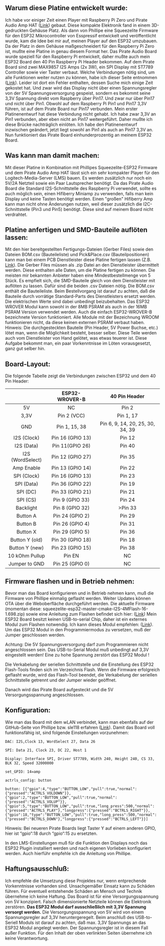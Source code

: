 ## Warum diese Platine entwickelt wurde:

Ich habe vor einiger Zeit einen Player mit Raspberry Pi Zero und Pirate Audio Amp HAT ([Link](https://shop.pimoroni.com/products/pirate-audio-3w-stereo-amp "Link")) gebaut.
Diese kompakte Elektronik fand in einem 3D-gedruckten Gehäuse Platz.
Als dann von Phillipe eine Squeezelite Firmware für den ESP32 Mikrocontroller von Esspressif entwickelt und veröffentlicht wurde, kam die Idee bei mir auf, meinen Player auf den ESP32 umzubauen. Da der Platz in dem Gehäuse maßgeschneidert für den Raspberry Pi Zero ist,
mußte eine Platine in genau diesem Format her. Das Pirate Audio Board wurde speziell für den Raspberry Pi entwickelt, daher mußte auch mein ESP32 Board den 40 Pin Raspberry Pi Header bekommen. Auf dem Pirate Board sind zwei MAX9857 I2S Amps (2x 3W), ein SPI Display mit ST7789 Controller sowie vier Taster verbaut.
Welche Verbindungen nötig sind, um alle Funktionen weiter nutzen zu können, habe ich dieser Seite entnommen ([Link](https://de.pinout.xyz/pinout/pirate_audio_3w_amp# "Link")).
Leider ist dort ein Fehler enthalten, dessen Suche mich einige Zeit gekostet hat. Und zwar wird das Display nicht über einen Spannungsregler von der 5V Spannungsversorgung gespeist,
sondern es bekommt seine 3,3V Spannung direkt vom Raspberry über Pin17. Und zwar nur über Pin17 und nicht über Pin1. Obwohl auf dem Raspberry Pi Pin1 und Pin17 3,3V führen,
ist auf dem Pirate Board nur Pin17 verbunden.
Mein erster Platinenentwurf hat diese Verbindung nicht gehabt. Ich habe zwar 3,3V an Pin1 verbunden, aber eben nicht an Pin17 weitergeführt.
Daher mußte ich diese Brücke nachträglich einlöten. Ich habe den Platinenentwurf inzwischen geändert, jetzt liegt sowohl an Pin1 als auch an Pin17 3,3V an.
Nun funktioniert das Pirate Board einhunderprozentig an meinem ESP32 Board.

## Was kann man damit machen:

Mit dieser Platine in Kombination mit Phillipes Squeezelite-ESP32 Firmware und dem Pirate Audio Amp HAT lässt sich ein sehr kompakter Player für den Logitech-Media-Server (LMS) bauen. Es werden zusätzlich nur noch ein 5V/2A Netzteil sowie ein Paar Lautsprecher benötigt.
Da das Pirate Audio Board die Standard I2S-Schnittstelle des Raspberry Pi verwendet, sollte es auch möglich sein, einen Hifiberry Miniamp zu verwenden, falls man kein Display und keine Tasten benötigt werden.
Einen "großen" Hifiberry Amp kann man nicht ohne Änderungen nutzen, weil dieser zusätzlich die I2C-Schnittstelle (Pin3 und Pin5) benötigt. Diese sind auf meinem Board nicht verdrahtet.

## Platine anfertigen und SMD-Bauteile auflöten lassen:

Mit den hier bereitgestellten Fertigungs-Dateien (Gerber Files) sowie den Dateien BOM.csv (Bauteileliste) und Pick&Place.csv (Bauteilpositionen) kann man bei einem PCB Dienstleister
diese Platine fertigen lassen (Z.B. [Link](https://jlcpcb.com "Link")).
Die Gerber Files müssen als .zip Datei an den Dienstleister übermittelt werden. Diese enthalten alle Daten, um die Platine fertigen zu können. Die meisten mir bekannten Anbieter haben eine Mindestbestellmenge von 5 Stück. Es empfielt sich, die SMD-Bauteile gleich von dem Dienstleister mit auflöten zu lassen. Dafür sind die beiden .csv Dateien nötig.
Die BOM.csv enthält die Bauteileliste. Beim Bestellvorgang ist darauf zu achten, daß die Bauteile durch vorrätige Standard-Parts des Dienstleisters ersetzt werden. Die elektrischen Werte sind dabei unbedingt beizubehalten. Das ESP32 WROVER Modul kann sowohl in der 8MB PSRAM als auch in der 16MB PSRAM Version verwendet werden. Auch die einfach ESP32-WROVER-B bezeichnete Version funktioniert.
Alle Module mit der Bezeichnung WROOM funktionieren nicht, da diese keinen externen PSRAM verbaut haben.
Hinweis: Die durchgesteckten Bauteile (Pin Header, 5V Power Buchse, etc.) lötet man, wenn die Möglichkeit besteht, besser selber. Diese Teile werden auch vom Dienstleister von Hand gelötet, was etwas teuerer ist. Diese Aufgabe bekommt man, ein paar Vorkenntnisse im Löten vorausgesetzt, ganz gut selber hin.

## Board-Layout:

Die folgende Tabelle zeigt die Verbindungen zwischen ESP32 und dem 40 Pin Header:

|   | ESP32-WROVER-B  | 40 Pin Header  |
| :------------: | :------------: | :------------: |
| 5V  | NC  | Pin 2  |
| 3,3V  |  Pin 2 (VCC) |  Pin 1, 17 |
| GND  | Pin 1, 15, 38  | Pin 6, 9, 14, 20, 25, 30, 34, 39  |
| I2S (Clock)  | Pin 16 (GPIO 13)  | Pin 12  |
| I2S (Data)  | Pin 11(GPIO 26)  | Pin 40  |
| I2S (WordSelect)  | Pin 12 (GPIO 27)  | Pin 35  |
| Amp Enable  | Pin 13 (GPIO 14) | Pin 22  |
| SPI (Clock)  | Pin 16 (GPIO 13)  | Pin 23 |
| SPI (Data)  | Pin 36 (GPIO 22)  | Pin 19  |
| SPI (DC)  | Pin 33 (GPIO 21)  | Pin 21  |
| SPI (CS)  | Pin 9 (GPIO 33)  | Pin 24  |
| Backlight  | Pin 8 (GPIO 32)  | >Pin 33  |
| Button A  | Pin 24 (GPIO 2)  | Pin 29  |
| Button B  | Pin 26 (GPIO 4)  | Pin 31  |
| Button X  | Pin 29 (GPIO 5)  | Pin 36  |
| Button Y (old)  | Pin 30 (GPIO 18)  | Pin 18  |
| Button Y (new)  | Pin 23 (GPIO 15)  | Pin 38  |
| 10 kOhm Pullup | Pin EN  | NC  |
| Jumper to GND  | Pin 25 (GPIO 0)  | NC  |

## Firmware flashen und in Betrieb nehmen:

Bevor man das Board konfigurieren und in Betrieb nehmen kann, muß die Firmware von Phillipe einmalig geflasht werden. Weiter Updates können OTA über die Weboberfläche durchgeführt werden.
Die aktuelle Firmware (momentan diese: squeezelite-esp32-master-cmake-I2S-4MFlash-16-1.698.zip) sowie eine Anleitung zum Flashen befindet sich hier: ([Link](https://github.com/sle118/squeezelite-esp32 "Link"))
Mein ESP32 Board besitzt keinen USB-to-serial Chip, daher ist ein externes Modul zum Flashen notwendig. Ich kann dieses Modul empfehlen: ([Link](https://de.aliexpress.com/item/32828640989.html?albpd=de32828640989&acnt=708-803-3821&aff_platform=aaf&albpg=1240648134658&netw=u&albcp=9599365821&sk=UneMJZVf&trgt=1240648134658&terminal_id=cb90a984c6704024b9d10f47dab3cb43&tmLog=new_Detail&needSmbHouyi=false&albbt=Google_7_shopping&src=google&crea=de32828640989&aff_fcid=0df8fe743af744ffa314b38fcb0b7f42-1625766660782-06276-UneMJZVf&gclid=EAIaIQobChMIrIf4uITU8QIVqhJ7Ch2_jA0NEAQYCyABEgLKgfD_BwE&albag=101872837187&aff_fsk=UneMJZVf&albch=shopping&albagn=888888&isSmbAutoCall=false&aff_trace_key=0df8fe743af744ffa314b38fcb0b7f42-1625766660782-06276-UneMJZVf&device=c&gclsrc=aw.ds "Link")).
Um das ESP32 Modul in den Programmiermodus zu versetzen, muß der Jumper geschlossen werden.

Achtung: Die 5V Spannungsversorgung darf zum Programmieren nicht angeschlossen sein. Das USB-to-Serial Modul muß unbedingt auf 3,3V eingestellt werden! Eine zu hohe Spannung zerstört das ESP32 Modul !

Die Verkabelung der seriellen Schnittstelle und die Einstellung des ESP32 Flash-Tools finden sich im Verzeichnis Flash.
Wenn die Firmware erfolgreich geflasht wurde, wird das Flash-Tool beendet, die Verkabelung der seriellen Schnittstelle getrennt und der Jumper wieder geöffnet.

Danach wird das Pirate Board aufgesteckt und die 5V Versorgungsspannung angeschlossen.

## Konfiguration:

Wie man das Board mit dem wLAN verbindet, kann man ebenfalls auf der GitHub-Seite von Phillipe bzw. sle118 erfahren ([Link](https://github.com/sle118/squeezelite-esp32 "Link")).
Damit das Board voll funktionsfähig ist, sind folgende Einstellungen vorzunehmen:

`DAC: I2S,Clock 13, WordSelect 27, Data 26`

`SPI: Data 21, Clock 23, DC 22, Host 1`

`Display: Interface SPI, Driver ST7789, Width 240, Height 240, CS 33, BLK 32, Speed 32000000`

`set_GPIO: 14=amp`

`actrls_config: button`

`button: [{"gpio":4,"type":"BUTTON_LOW","pull":true,"normal":{"pressed":"ACTRLS_VOLDOWN"}},  {"gpio":2,"type":"BUTTON_LOW","pull":true,"normal":{"pressed":"ACTRLS_VOLUP"}},{"gpio":5,"type":"BUTTON_LOW","pull":true,"long_press":500,"normal":{"pressed":"ACTRLS_PLAY"},"longpress":{"pressed":"BCTRLS_RIGHT"}},{"gpio":18,"type":"BUTTON_LOW","pull":true,"long_press":500,"normal":{"pressed":"BCTRLS_DOWN"},"longpress":{"pressed":"BCTRLS_LEFT"}}]`

Hinweis: Bei neueren Pirate Boards liegt Taster Y auf einem anderen GPIO, hier ist “gpio“:18 durch “gpio“:15 zu ersetzten.

In den LMS-Einstellungen muß für die Funktion den Displays noch das ESP32 Plugin installiert werden und nach eigenen Vorlieben konfiguriert werden. Auch hierführ empfehle ich die Anleitung von Phillipe.

## Haftungsausschluß:

Ich empfehle die Umsetzung diese Projektes nur, wenn entprechende Vorkenntnisse vorhanden sind.
Unsachgemäßer Einsatz kann zu Schäden führen. Für eventuell entstehende Schäden an Mensch und Technik übernehme ich keine Haftung.
Das Board ist für eine Versorgungsspannung von 5V konzipiert. Falsch dimensionierte Netzteile können die Elektronik zerstören.
**Das ESP32 Modul darf ausschließlich mit 3,3V Spannung versorgt werden.**
Die Versorgungsspannung von 5V wird von einem Spannungsregler auf 3,3V heruntergeregelt. Beim anschluß des USB-to-Seriell Moduls ist darauf zu achten, daß max. 3,3V Spannungs an das ESP32 Modul angelegt werden. Der Spannungsregler ist in diesem Fall außer Funktion.
Für den Inhalt der oben verlinkten Seiten übernehme ich keine Verantwortung.